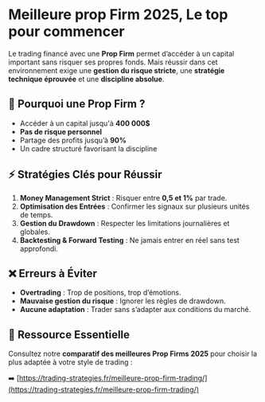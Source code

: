 # Meilleure prop Firm 2025, Le top pour commencer


Le trading financé avec une **Prop Firm** permet d’accéder à un capital important sans risquer ses propres fonds. Mais réussir dans cet environnement exige une **gestion du risque stricte**, une **stratégie technique éprouvée** et une **discipline absolue**.

## 📌 Pourquoi une Prop Firm ?
- Accéder à un capital jusqu'à **400 000$**
- **Pas de risque personnel**
- Partage des profits jusqu’à **90%**
- Un cadre structuré favorisant la discipline

## ⚡ Stratégies Clés pour Réussir
1. **Money Management Strict** : Risquer entre **0,5 et 1%** par trade.
2. **Optimisation des Entrées** : Confirmer les signaux sur plusieurs unités de temps.
3. **Gestion du Drawdown** : Respecter les limitations journalières et globales.
4. **Backtesting & Forward Testing** : Ne jamais entrer en réel sans test approfondi.

## ❌ Erreurs à Éviter
- **Overtrading** : Trop de positions, trop d’émotions.
- **Mauvaise gestion du risque** : Ignorer les règles de drawdown.
- **Aucune adaptation** : Trader sans s’adapter aux conditions du marché.

## 🔗 Ressource Essentielle
Consultez notre **comparatif des meilleures Prop Firms 2025** pour choisir la plus adaptée à votre style de trading :

➡️ [https://trading-strategies.fr/meilleure-prop-firm-trading/](https://trading-strategies.fr/meilleure-prop-firm-trading/)
